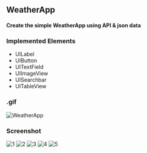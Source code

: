 ## WeatherApp
#### Create the simple WeatherApp using API & json data
### Implemented Elements
* UILabel
* UIButton
* UITextField
* UIImageView
* UISearchbar
* UITableView
### .gif
![WeatherApp](https://user-images.githubusercontent.com/59638518/125771765-7e9c9b8c-57f1-4ec6-b751-701a06c0f625.gif)
### Screenshot
![1](https://user-images.githubusercontent.com/59638518/125766724-62c35a61-9b99-40b1-922c-6932b757ff6e.png)
![2](https://user-images.githubusercontent.com/59638518/125766735-7f9acfe2-45bb-4f79-b589-e6aa3c2c1155.png)
![3](https://user-images.githubusercontent.com/59638518/125766740-63e0212f-ef4a-495a-8bf5-c8a67283d167.png)
![4](https://user-images.githubusercontent.com/59638518/125766750-1a119104-e404-4d3d-8627-4e349f2f9f3e.png)
![5](https://user-images.githubusercontent.com/59638518/125766763-bfd60a49-c402-4565-a85a-478dd3442579.png)
